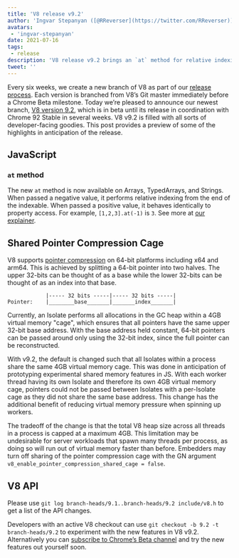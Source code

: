 ```yaml
---
title: 'V8 release v9.2'
author: 'Ingvar Stepanyan ([@RReverser](https://twitter.com/RReverser))'
avatars:
 - 'ingvar-stepanyan'
date: 2021-07-16
tags:
 - release
description: 'V8 release v9.2 brings an `at` method for relative indexing and pointer compression improvements.'
tweet: ''
---
```

Every six weeks, we create a new branch of V8 as part of our [release process](https://v8.dev/docs/release-process). Each version is branched from V8’s Git master immediately before a Chrome Beta milestone. Today we’re pleased to announce our newest branch, [V8 version 9.2](https://chromium.googlesource.com/v8/v8.git/+log/branch-heads/9.2), which is in beta until its release in coordination with Chrome 92 Stable in several weeks. V8 v9.2 is filled with all sorts of developer-facing goodies. This post provides a preview of some of the highlights in anticipation of the release.

## JavaScript

### `at` method

The new `at` method is now available on Arrays, TypedArrays, and Strings. When passed a negative value, it performs relative indexing from the end of the indexable. When passed a positive value, it behaves identically to property access. For example, `[1,2,3].at(-1)` is `3`. See more at [our explainer](https://v8.dev/features/at-method).

## Shared Pointer Compression Cage

V8 supports [pointer compression](https://v8.dev/blog/pointer-compression) on 64-bit platforms including x64 and arm64. This is achieved by splitting a 64-bit pointer into two halves. The upper 32-bits can be thought of as a base while the lower 32-bits can be thought of as an index into that base.

```
            |----- 32 bits -----|----- 32 bits -----|
Pointer:    |________base_______|_______index_______|
```

Currently, an Isolate performs all allocations in the GC heap within a 4GB virtual memory "cage", which ensures that all pointers have the same upper 32-bit base address. With the base address held constant, 64-bit pointers can be passed around only using the 32-bit index, since the full pointer can be reconstructed.

With v9.2, the default is changed such that all Isolates within a process share the same 4GB virtual memory cage. This was done in anticipation of prototyping experimental shared memory features in JS. With each worker thread having its own Isolate and therefore its own 4GB virtual memory cage, pointers could not be passed between Isolates with a per-Isolate cage as they did not share the same base address. This change has the additional benefit of reducing virtual memory pressure when spinning up workers.

The tradeoff of the change is that the total V8 heap size across all threads in a process is capped at a maximum 4GB. This limitation may be undesirable for server workloads that spawn many threads per process, as doing so will run out of virtual memory faster than before. Embedders may turn off sharing of the pointer compression cage with the GN argument `v8_enable_pointer_compression_shared_cage = false`.

## V8 API

Please use `git log branch-heads/9.1..branch-heads/9.2 include/v8.h` to get a list of the API changes.

Developers with an active V8 checkout can use `git checkout -b 9.2 -t branch-heads/9.2` to experiment with the new features in V8 v9.2. Alternatively you can [subscribe to Chrome’s Beta channel](https://www.google.com/chrome/browser/beta.html) and try the new features out yourself soon.

